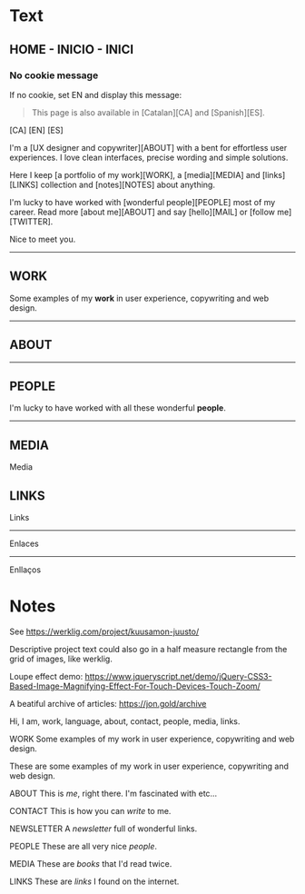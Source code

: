 
# Text


## HOME - INICIO - INICI


### No cookie message

If no cookie, set EN and display this message:

> This page is also available in [Catalan][CA] and [Spanish][ES].

[CA] [EN] [ES]

I'm a [UX designer and copywriter][ABOUT] with a bent for effortless user experiences. I love clean interfaces, precise wording and simple solutions.

Here I keep [a portfolio of my work][WORK], a [media][MEDIA] and [links][LINKS] collection and [notes][NOTES] about anything.

I'm lucky to have worked with [wonderful people][PEOPLE] most of my career. Read more [about me][ABOUT] and say [hello][MAIL] or [follow me][TWITTER].

Nice to meet you.


---


## WORK

Some examples of my **work** in user experience, copywriting and web design.

---

## ABOUT

---

## PEOPLE

I'm lucky to have worked with all these wonderful **people**.

---

## MEDIA

Media

## LINKS

Links

---

Enlaces

---

Enllaços


# Notes


See https://werklig.com/project/kuusamon-juusto/

Descriptive project text could also go in a half measure rectangle from the grid of images, like werklig.

Loupe effect demo: https://www.jqueryscript.net/demo/jQuery-CSS3-Based-Image-Magnifying-Effect-For-Touch-Devices-Touch-Zoom/

A beatiful archive of articles: https://jon.gold/archive



Hi, I am, work, language, about, contact, people, media, links.


WORK
Some examples of my work in user experience, copywriting and web design.

These are some examples of my work in user experience, copywriting and web design.


ABOUT
This is _me_, right there. I'm fascinated with etc…

CONTACT
This is how you can _write_ to me.

NEWSLETTER
A _newsletter_ full of wonderful links.

PEOPLE
These are all very nice _people_.

MEDIA
These are _books_ that I'd read twice.

LINKS
These are _links_ I found on the internet.
